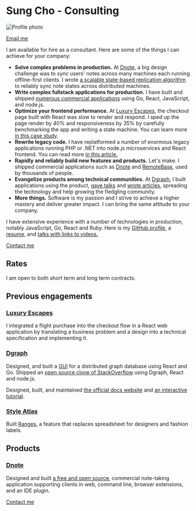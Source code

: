 # Sung Cho - Consulting

<img src="imgs/sung.jpeg" alt="Profile photo" class="profile-picture">

[Email me](mailto:sung@monomax.sh)

I am available for hire as a consultant. Here are some of the things I can achieve for your company:

* **Solve complex problems in production.** At <a href="https://dnote.io" target="_blank">Dnote</a>, a big design challenge was to sync users' notes across many machines each running offline-first clients. I wrote <a href="https://dnote.io/blog/state-based-sync/" target="_blank">a scalable state-based replication algorithm</a> to reliably sync note states across distributed machines.
* **Write complex fullstack applications for production.** I have built and shipped <a href="https://sung.io/about/" target="_blank">numerous commercial applications</a> using Go, React, JavaScript, and node.js.
* **Optimize your frontend performance.** At <a href="https://luxuryescapes.com" target="_blank">Luxury Escapes</a>, the checkout page built with React was slow to render and respond. I sped up the page render by 40% and responsiveness by 35% by carefully benchmarking the app and writing a state machine. You can learn more [in this case study](/case-study/luxuryescapes).
* **Rewrite legacy code.** I have replatformed a number of enormous legacy applications running PHP or .NET into node.js microservices and React frontend. You can read more <a href="https://techblog.luxgroup.com/cutting-your-losses-c895612dd27c">in this article.</a>
* **Rapidly and reliably build new features and products.** Let's make. I shipped commercial applications such as <a href="https://dnote.io" target="_blank">Dnote</a> and <a href="https://sung.io/lessons-from-successfully-launching-remotebase/" target="_blank">RemoteBase</a>, used by thousands of people.
* **Evangelize products among technical communities.** At <a href="https://dgraph.io" target="_blank">Dgraph</a>, I built applications using the product, <a href="https://sungwoncho.github.io/presentations/" target="_blank">gave talks</a> and <a href="https://blog.dgraph.io/post/building-graphoverflow/" target="_blank">wrote articles</a>, spreading the technology and help growing the fledgling community.
* **More things.** Software is my passion and I strive to achieve a higher mastery and deliver greater impact. I can bring the same attitude to your company.

I have extensive experience with a number of technologies in production, notably JavaScript, Go, React and Ruby. Here is my <a href="https://github.com/sungwoncho" target="_blank">GitHub profile</a>, a <a href="/resume.pdf">resume</a>, and <a href="https://sungwoncho.github.io/presentations/" target="_blank">talks with links to videos.</a>

[Contact me](mailto:sung@monomax.sh)

## Rates

I am open to both short term and long term contracts.

## Previous engagements

### <a href="https://luxuryescapes.com" target="_blank">Luxury Escapes</a>

I integrated a flight purchase into the checkout flow in a React web application by translating a business problem and a design into a technical specification and implementing it.

### <a href="https://dgraph.io" target="_blank">Dgraph</a>

Designed, and built a <a href="https://play.dgraph.io/" target="_blank">GUI</a> for a distributed graph database using React and Go. Shipped an <a href="https://github.com/dgraph-io/graphoverflow" target="_blank">open source clone of StackOverflow</a> using Dgraph, React and node.js.

Designed, built, and maintained <a href="https://docs.dgraph.io/" target="_blank">the official docs website</a> and <a href="https://tour.dgraph.io/" target="_blank">an interactive tutorial</a>.

### <a href="https://www.styleatlas.co">Style Atlas</a>

Built <a href="https://www.styleatlas.co/quadrant" target="_blank">Ranges</a>, a feature that replaces spreadsheet for designers and fashion labels.

## Products

### <a href="https://dnote.io" target="_blank">Dnote</a>

Designed and built <a href="https://github.com/dnote/cli">a free and open source</a>, commercial note-taking application supporting clients in web, command line, browser extensions, and an IDE plugin.

[Contact me](mailto:sung@monomax.sh)
